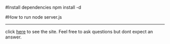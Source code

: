 #Install dependencies
	npm install -d

#How to run
	node server.js

---------

click [here](http://kesodebomba.heroku.com "kesodebomba.heroku.com") to see the site. 
Feel free to ask questions but dont expect an answer.

